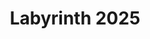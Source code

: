 ---
title: "Labyrinth 2025"
description: "GDSC's flagship event"
start_date: "April 3 2025"
is_published: true
is_pinned: false
is_important: true
project_tags:
- SvelteKit
- Go
- Supabase
- Prisma
- Python
repository_link: "https://github.com/dscsnu/labyrinth-2025"
---